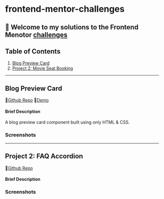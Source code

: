 # frontend-mentor-challenges

👋 Welcome to my solutions to the Frontend Menotor [challenges](https://www.frontendmentor.io/challenges)
---------------------------------------------------------------------------------
## Table of Contents

1. [Blog Preview Card](#blog-preview-card)
2. [Project 2: Movie Seat Booking](#faq-accordion)

---------------------------------------------------------------------------------

## Blog Preview Card <a name="blog-preview-card"></a>

👾[Github Repo](https://github.com/UnionPAC/blog-preview-card)
🔗[Demo](https://unionpac.github.io/blog-preview-card/)

#### Brief Description
A blog preview card component built using only HTML & CSS.

### Screenshots

---------------------------------------------------------------------------------
## Project 2: FAQ Accordion <a name="faq-accordion"></a>

👾[Github Repo](https://github.com/UnionPAC/faq-accordion)

#### Brief Description

### Screenshots



